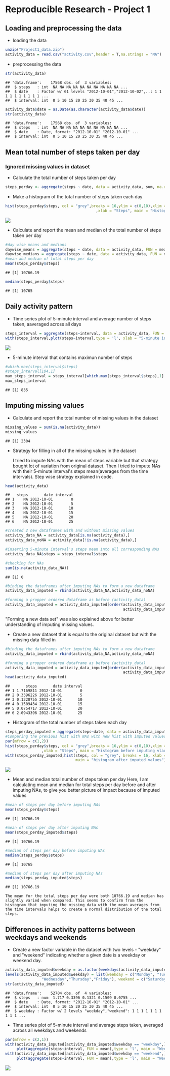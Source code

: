 Reproducible Research - Project 1
================

Loading and preprocessing the data
----------------------------------

-   loading the data

``` r
unzip("Project1_data.zip")
activity_data = read.csv("activity.csv",header = T,na.strings = "NA")
```

-   preprocessing the data

``` r
str(activity_data)
```

    ## 'data.frame':    17568 obs. of  3 variables:
    ##  $ steps   : int  NA NA NA NA NA NA NA NA NA NA ...
    ##  $ date    : Factor w/ 61 levels "2012-10-01","2012-10-02",..: 1 1 1 1 1 1 1 1 1 1 ...
    ##  $ interval: int  0 5 10 15 20 25 30 35 40 45 ...

``` r
activity_data$date = as.Date(as.character(activity_data$date))
str(activity_data)
```

    ## 'data.frame':    17568 obs. of  3 variables:
    ##  $ steps   : int  NA NA NA NA NA NA NA NA NA NA ...
    ##  $ date    : Date, format: "2012-10-01" "2012-10-01" ...
    ##  $ interval: int  0 5 10 15 20 25 30 35 40 45 ...

Mean total number of steps taken per day
----------------------------------------

### Ignored missing values in dataset

-   Calculate the total number of steps taken per day

``` r
steps_perday <- aggregate(steps ~ date, data = activity_data, sum, na.rm = TRUE)
```

-   Make a histogram of the total number of steps taken each day

``` r
hist(steps_perday$steps, col = "grey",breaks = 16,ylim = c(0,10),xlim = c(0,25000)
                                        ,xlab = "Steps", main = "Histogram")
```

![](PA1_template_files/figure-markdown_github-ascii_identifiers/histogram%20of%20steps%20per%20day-1.png)

-   Calculate and report the mean and median of the total number of steps taken per day

``` r
#day wise means and medians
daywise_means = aggregate(steps ~ date, data = activity_data, FUN = mean)
daywise_medians = aggregate(steps ~ date, data = activity_data, FUN = median)
#mean and median of total steps per day
mean(steps_perday$steps)
```

    ## [1] 10766.19

``` r
median(steps_perday$steps)
```

    ## [1] 10765

Daily activity pattern
----------------------

-   Time series plot of 5-minute interval and average number of steps taken, aaveraged across all days

``` r
steps_interval = aggregate(steps~interval, data = activity_data, FUN = mean)
with(steps_interval,plot(steps~interval,type = 'l', xlab = "5-minute interval"))
```

![](PA1_template_files/figure-markdown_github-ascii_identifiers/time%20series%20plot-1.png)

-   5-minute interval that contains maximun number of steps

``` r
#which.max(steps_interval$steps)
#steps_interval[104,1]
max_steps_interval = steps_interval[which.max(steps_interval$steps),1]
max_steps_interval
```

    ## [1] 835

Imputing missing values
-----------------------

-   Calculate and report the total number of missing values in the dataset

``` r
missing_values = sum(is.na(activity_data))
missing_values
```

    ## [1] 2304

-   Strategy for filling in all of the missing values in the dataset

    I tried to impute NAs with the mean of steps variable but that strategy bought lot of variation from original dataset. Then I tried to impute NAs with their 5-minute interval's steps mean(averages from the time intervals). Step wise strategy explained in code.

``` r
head(activity_data)
```

    ##   steps       date interval
    ## 1    NA 2012-10-01        0
    ## 2    NA 2012-10-01        5
    ## 3    NA 2012-10-01       10
    ## 4    NA 2012-10-01       15
    ## 5    NA 2012-10-01       20
    ## 6    NA 2012-10-01       25

``` r
#created 2 new dataframes with and without missing values
activity_data_NA = activity_data[is.na(activity_data),]
activity_data_noNA = activity_data[!is.na(activity_data),]

#inserting 5-minute interval's steps mean into all corresponding NAs
activity_data_NA$steps = steps_interval$steps

#checking for NAs
sum(is.na(activity_data_NA))
```

    ## [1] 0

``` r
#binding the dataframes after imputing NAs to form a new dataframe
activity_data_imputed = rbind(activity_data_NA,activity_data_noNA)

#forming a propper ordered dataframe as before (activity_data)
activity_data_imputed = activity_data_imputed[order(activity_data_imputed[,2],
                                                    activity_data_imputed[,3]),]
```

"Forming a new data set" was also explained above for better understanding of imputing missing values.

-   Create a new dataset that is equal to the original dataset but with the missing data filled in

``` r
#binding the dataframes after imputing NAs to form a new dataframe
activity_data_imputed = rbind(activity_data_NA,activity_data_noNA)

#forming a propper ordered dataframe as before (activity_data)
activity_data_imputed = activity_data_imputed[order(activity_data_imputed[,2],
                                                    activity_data_imputed[,3]),]
head(activity_data_imputed)
```

    ##       steps       date interval
    ## 1 1.7169811 2012-10-01        0
    ## 2 0.3396226 2012-10-01        5
    ## 3 0.1320755 2012-10-01       10
    ## 4 0.1509434 2012-10-01       15
    ## 5 0.0754717 2012-10-01       20
    ## 6 2.0943396 2012-10-01       25

-   Histogram of the total number of steps taken each day

``` r
steps_perday_imputed = aggregate(steps~date, data = activity_data_imputed,FUN = sum)
#Comparing the previous hist with NAs with new hist with imputed values
par(mfrow = c(1,2))
hist(steps_perday$steps, col = "grey",breaks = 16,ylim = c(0,10),xlim = c(0,25000)
                ,xlab = "Steps", main = "Histogram before imputing vlaues")
with(steps_perday_imputed,hist(steps, col = "grey", breaks = 16, xlab = "steps",
                               main = "histogram after imputed values"))
```

![](PA1_template_files/figure-markdown_github-ascii_identifiers/histogram%20with%20imputed%20values-1.png)

-   Mean and median total number of steps taken per day Here, I am calculating mean and median for total steps per day before and after imputing NAs, to give you better picture of impact because of imputed values

``` r
#mean of steps per day before imputing NAs
mean(steps_perday$steps)
```

    ## [1] 10766.19

``` r
#mean of steps per day after imputing NAs
mean(steps_perday_imputed$steps)
```

    ## [1] 10766.19

``` r
#median of steps per day before imputing NAs
median(steps_perday$steps)
```

    ## [1] 10765

``` r
#median of steps per day after imputing NAs
median(steps_perday_imputed$steps)
```

    ## [1] 10766.19

    The mean for the total steps per day were both 10766.19 and median has slightly varied when compared. This seems to confirm from the histogram that imputing the missing data with the mean averages from the time intervals helps to create a normal distribution of the total steps.

Differences in activity patterns between weekdays and weekends
--------------------------------------------------------------

-   Create a new factor variable in the dataset with two levels - "weekday" and "weekend" indicating whether a given date is a weekday or weekend day.

``` r
activity_data_imputed$weekday = as.factor(weekdays(activity_data_imputed$date))
levels(activity_data_imputed$weekday) = list(weekday = c("Monday", "Tuesday",
                "Wednesday","Thursday","Friday"), weekend = c("Saturday","Sunday"))
str(activity_data_imputed)
```

    ## 'data.frame':    52704 obs. of  4 variables:
    ##  $ steps   : num  1.717 0.3396 0.1321 0.1509 0.0755 ...
    ##  $ date    : Date, format: "2012-10-01" "2012-10-01" ...
    ##  $ interval: int  0 5 10 15 20 25 30 35 40 45 ...
    ##  $ weekday : Factor w/ 2 levels "weekday","weekend": 1 1 1 1 1 1 1 1 1 1 ...

-   Time series plot of 5-minute interval and average steps taken, averaged across all weekdays and weekends

``` r
par(mfrow = c(2,1))
with(activity_data_imputed[activity_data_imputed$weekday == "weekday",],
     plot(aggregate(steps~interval, FUN = mean),type = 'l', main = "Weekdays"))
with(activity_data_imputed[activity_data_imputed$weekday == "weekend",],
     plot(aggregate(steps~interval, FUN = mean),type = 'l', main = "Weekends"))
```

![](PA1_template_files/figure-markdown_github-ascii_identifiers/weekdays%20and%20weekends%20plot-1.png)

